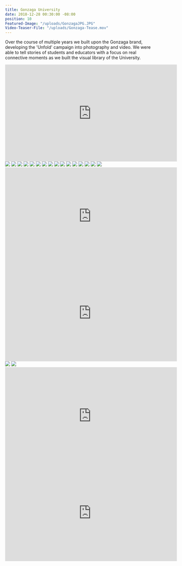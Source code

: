 ```yaml
---
title: Gonzaga University
date: 2018-12-28 00:30:00 -08:00
position: 10
Featured-Image: "/uploads/GonzagaJPG.JPG"
Video-Teaser-File: "/uploads/Gonzaga-Tease.mov"
---
```


Over the course of multiple years we built upon the Gonzaga brand, developing the 'Unfold' campaign into photography and video. We were able to tell stories of students and educators with a focus on real connective moments as we built the visual library of the University. 

<iframe width="560" height="315" src="https://www.youtube.com/embed/35gb2n5MRcM?controls=0" frameborder="0" allow="accelerometer; autoplay; encrypted-media; gyroscope; picture-in-picture" allowfullscreen></iframe>

<div class="gallery" data-columns="3">

<img src="/uploads/01052010GonzagaCampus-11_5370982059_o.jpg" />
<img src="/uploads/11022010MonicaBartlett-9_5143101179_o.jpg" />

<img src="/uploads/4994890572_601147fdb3_o.jpg" />
<img src="/uploads/07152010LeadershipClassRB-001.jpg" />

<img src="/uploads/07152010ClassroomRB-002.jpg" />
<img src="/uploads/04282011DanceClass-57_5666787538_o.jpg" />

<img src="/uploads/ZagsFans.jpg" />
<img src="/uploads/Gonzaga12.jpg" />


<img src="/uploads/01052010GonzagaCampus-11_5370982059_o.jpg" />
<img src="/uploads/11022010MonicaBartlett-9_5143101179_o.jpg" />

<img src="/uploads/4994890572_601147fdb3_o.jpg" />
<img src="/uploads/07152010LeadershipClassRB-001.jpg" />

<img src="/uploads/07152010ClassroomRB-002.jpg" />
<img src="/uploads/04282011DanceClass-57_5666787538_o.jpg" />

<img src="/uploads/ZagsFans.jpg" />
<img src="/uploads/Gonzaga12.jpg" />

</div>

<iframe width="560" height="315" src="https://www.youtube.com/embed/hHOYxYL0RK4?controls=0" frameborder="0" allow="accelerometer; autoplay; encrypted-media; gyroscope; picture-in-picture" allowfullscreen></iframe>

<iframe width="560" height="315" src="https://www.youtube.com/embed/7uqiGoepAEA?controls=0" frameborder="0" allow="accelerometer; autoplay; encrypted-media; gyroscope; picture-in-picture" allowfullscreen></iframe>

<div class="gallery" data-columns="3">
<img src="/uploads/09132010ClassOutside-6_5012927460_o(1).jpg" />
<img src="/uploads/09232010GonzagaMagFirstIssue4.jpg" />
</div>

<iframe width="560" height="315" src="https://www.youtube.com/embed/jAP8ON3Q5XE?controls=0" frameborder="0" allow="accelerometer; autoplay; encrypted-media; gyroscope; picture-in-picture" allowfullscreen></iframe>

<iframe width="560" height="315" src="https://www.youtube.com/embed/LBRUJwy5gC4?controls=0" frameborder="0" allow="accelerometer; autoplay; encrypted-media; gyroscope; picture-in-picture" allowfullscreen></iframe>






